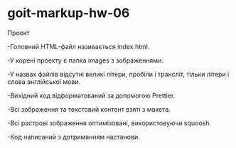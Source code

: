 # goit-markup-hw-06

Проект

-Головний HTML-файл називається index.html.

-У корені проекту є папка images з зображеннями.

-У назвах файлів відсутні великі літери, пробіли і трансліт, тільки літери і слова англійської мови.

-Вихідний код відформатований за допомогою Prettier.

-Всі зображення та текстовий контент взяті з макета.

-Всі растрові зображення оптимізовані, використовуючи squoosh.

-Код написаний з дотриманням настанови.


